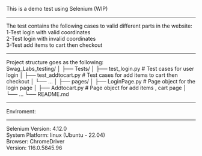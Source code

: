 This is a demo test using Selenium (WIP)  
__________________________________
The test contains the following cases to valid different parts in the website:  
1-Test login with valid coordinates  
2-Test login with invalid coordinates  
3-Test add items to cart then checkout  
_________________________________________
Project structure goes as the following:  
Swag_Labs_testing/
│
├── Tests/
│   ├── test_login.py               # Test cases for user login
│   ├── test_addtocart.py           # Test cases for add items to cart then checkout
│   └── ...
│
├── pages/
│   ├── LoginPage.py             # Page object for the login page
│   ├── Addtocart.py             # Page object for add items , cart page
│   └── ...
└── README.md  
___________________________________________
Enviroment:
________________
Selenium Version: 4.12.0  
System Platform: linux (Ubuntu - 22.04)  
Browser: ChromeDriver  
Version: 116.0.5845.96 

